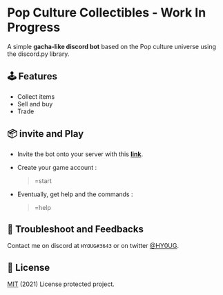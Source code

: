 # Pop Culture Collectibles - Work In Progress
A simple **gacha-like discord bot** based on the Pop culture universe using the discord.py library.

## 🕹️ Features

* Collect items
* Sell and buy
* Trade

## 📦 invite and Play

* Invite the bot onto your server with this [**link**](https://discord.com/api/oauth2/authorize?client_id=718073137610227753&permissions=522304&scope=bot).

* Create your game account :
   > =start

* Eventually, get help and the commands :
   > =help

## 🔧 Troubleshoot and Feedbacks
Contact me on discord at `HYOUG#3643` or on twitter [@HY0UG](https://twitter.com/HY0UG).

## 📜 License 
[MIT](https://choosealicense.com/licenses/mit/) (2021) License protected project.
